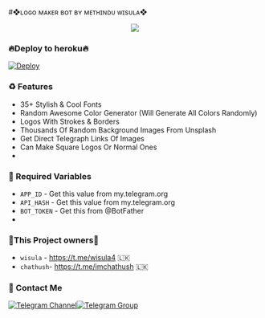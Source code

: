 #❖ʟᴏɢᴏ ᴍᴀᴋᴇʀ ʙᴏᴛ ʙʏ ᴍᴇᴛʜɪɴᴅᴜ ᴡɪsᴜʟᴀ❖


<p align="center"><a href="https://github.com/Tellybots/Uploader-Bot"><img src="https://telegra.ph/file/986bc6640b9bbce71ad15.jpg"></a></p>

### 🔥Deploy to heroku🔥
[![Deploy](https://www.herokucdn.com/deploy/button.svg)](https://heroku.com/deploy?template=https://github.com/wisul/mwch-logo)


### ♻️ Features
* 35+ Stylish & Cool Fonts
* Random Awesome Color Generator (Will Generate All Colors Randomly)
* Logos With Strokes & Borders
* Thousands Of Random Background Images From Unsplash
* Get Direct Telegraph Links Of Images
* Can Make Square Logos Or Normal Ones
* 

### 🧲 Required Variables
* `APP_ID` - Get this value from my.telegram.org
* `API_HASH` - Get this value from my.telegram.org
* `BOT_TOKEN` - Get this from @BotFather
*

### 🔰This Project owners🔰
* `wisula` - https://t.me/wisula4 🇱🇰
* `chathush`- https://t.me/imchathush 🇱🇰


### 👤 Contact Me
[![Telegram Channel](https://img.shields.io/static/v1?label=Join&message=Telegram%20Channel&color=blueviolet&style=for-the-badge&logo=telegram&logoColor=violet)](https://telegram.me/mwtgsbots)[![Telegram Group](https://img.shields.io/static/v1?label=Join&message=Telegram%20Group&color=blueviolet&style=for-the-badge&logo=telegram&logoColor=violet)](https://telegram.me/mwtgss)
